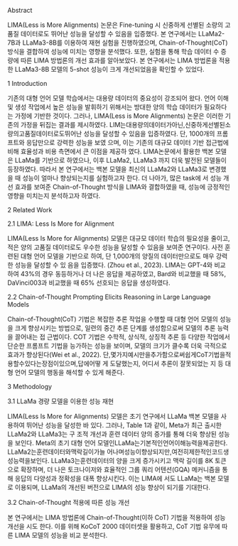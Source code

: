 Abstract

LIMA(Less is More Alignments) 논문은 Fine-tuning 시 신중하게 선별된 소량의 고품질 데이터로도 뛰어난 성능을 달성할 수 있음을 입증했다. 본 연구에서는 LLaMa2-7B과 LLaMa3-8B를 이용하여 재현 실험을 진행하였으며, Chain-of-Thought(CoT) 방식을 결합하여 성능에 미치는 영향을 분석했다. 또한, 실험을 통해 학습 데이터 수 증량에 따른 LIMA 방법론의 개선 효과를 알아보았다. 본 연구에서는 LIMA 방법론을 적용한 LLaMa3-8B 모델의 5-shot 성능이 크게 개선되었음을 확인할 수 있었다.


1 Introduction

기존의 대형 언어 모델 학습에서는 대용량 데이터의 중요성이 강조되어 왔다. 언어 이해 및 생성
작업에서 높은 성능을 발휘하기 위해서는 방대한 양의 학습 데이터가 필요하다는 가정에 기반한
것이다. 그러나, LIMA(Less is More Alignments) 논문은 이러한 기존의 가정을 뒤집는 결과를
제시하였다. LIM는대용량의데이터가아닌,신중하게선별된소량의고품질데이터로도뛰어난
성능을 달성할 수 있음을 입증하였다. 단, 1000개의 프롬프트와 응답만으로 강력한 성능을 보였
으며, 이는 기존의 대규모 데이터 기반 접근법에 비해 효율성과 비용 측면에서 큰 이점을 제공하
였다. LIMA논문에서 활용한 백본 모델은 LLaMa를 기반으로 하였으나, 이후 LLaMa2, LLaMa3
까지 더욱 발전된 모델들이 등장하였다. 따라서 본 연구에서는 백본 모델을 최신의 LLaMa2와
LLaMa3로 변경했을 때 성능이 얼마나 향상되는지를 실험하고자 한다. 더 나아가, 많은 task에
서 성능 개선 효과를 보여준 Chain-of-Thought 방식을 LIMA와 결합하였을 때, 성능에 긍정적인
영향을 미치는지 분석하고자 하였다.

2 Related Work

2.1 LIMA: Less Is More for Alignment

LIMA(Less Is More for Alignments) 모델은 대규모 데이터 학습의 필요성을 줄이고, 적은 양의
고품질 데이터로도 우수한 성능을 달성할 수 있음을 보여준 연구이다. 사전 훈련된 대형 언어
모델을 기반으로 하여, 단 1,000개의 양질의 데이터만으로도 매우 강력한 성능을 달성할 수 있
음을 입증했다. (Zhou et al., 2023). LIMA는 GPT-4와 비교하여 43%의 경우 동등하거나 더 나은
응답을 제공하였고, Bard와 비교했을 때 58%, DaVinci003과 비교했을 때 65% 선호되는 응답을
생성하였다.

2.2 Chain-of-Thought Prompting Elicits Reasoning in Large Language Models

Chain-of-Thought(CoT) 기법은 복잡한 추론 작업을 수행할 때 대형 언어 모델의 성능을 크게
향상시키는 방법으로, 일련의 중간 추론 단계를 생성함으로써 모델의 추론 능력을 끌어내는 접
근법이다. COT 기법은 수학적, 상식적, 상징적 추론 등 다양한 작업에서 단순한 프롬프트 기법을
능가하는 성능을 보이며, 모델의 크기가 클수록 더욱 극적으로 효과가 향상된다(Wei et al., 2022).
단,몇가지예시만을추가함으로써쉽게CoT기법을적용할수있다는장점이있으며,답에어떻
게 도달했는지, 어디서 추론이 잘못되었는 지 등 대형 언어 모델의 행동을 해석할 수 있게 해준다.

3 Methodology

3.1 LLaMa 경량 모델을 이용한 성능 재현

LIMA(Less Is More for Alignments) 모델은 초기 연구에서 LLaMa 백본 모델을 사용하여 뛰어난
성능을 달성한 바 있다. 그러나, Table 1과 같이, Meta가 최근 출시한 LLaMa2와 LLaMa3는 구
조적 개선과 훈련 데이터 양의 증가를 통해 더욱 향상된 성능을 보인다. Meta의 초기 대형 언어
모델인LLaMa는기본적인언어이해능력을제공한다. LLaMa2는훈련데이터와맥락길이가늘
어나며성능이향상되지만,여전히제한적인코드생성능력을보인다. LLaMa3는훈련데이터의
양을 크게 증가시키고 맥락 길이를 8K 토큰으로 확장하며, 더 나은 토크나이저와 효율적인 그룹
쿼리 어텐션(GQA) 메커니즘을 통해 응답의 다양성과 정확성을 대폭 향상시킨다. 이는 LIMA에
서도 LLaMa는 백본 모델로 이용되며, LLaMa의 개선된 버전으로 LIMA의 성능 향상이 되기를
기대한다.

3.2 Chain-of-Thought 적용에 따른 성능 개선

본 연구에서는 LIMA 방법론에 Chain-of-Thought(이하 CoT) 기법을 적용하여 성능 개선을 시도
한다. 이를 위해 KoCoT 2000 데이터셋을 활용하고, CoT 기법 유무에 따른 LIMA 모델의 성능을
비교 분석한다.


